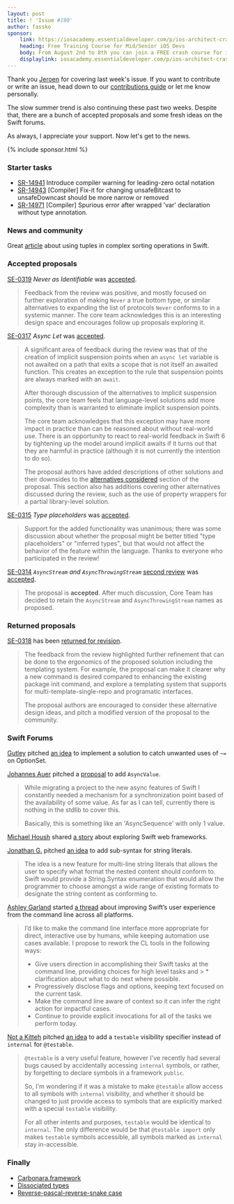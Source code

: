 ```yaml
---
layout: post
title: ! 'Issue #190'
author: fassko
sponsor:
    link: https://iosacademy.essentialdeveloper.com/p/ios-architect-crash-course-swb2dfd/
    heading: Free Training Course for Mid/Senior iOS Devs
    body: From August 2nd to 8th you can join a FREE crash course for iOS devs who want to achieve an expert level of technical and practical skills – it's the fast track to being a complete senior developer!
    displaylink: iosacademy.essentialdeveloper.com/p/ios-architect-crash-course-swb2dfd/
---
```


Thank you [Jeroen](https://twitter.com/appforce1) for covering last week's issue. If you want to contribute or write an issue, head down to our [contributions guide](https://github.com/SwiftWeekly/.github/blob/master/CONTRIBUTING.md) or let me know personally.

The slow summer trend is also continuing these past two weeks. Despite that, there are a bunch of accepted proposals and some fresh ideas on the Swift forums.

As always, I appreciate your support. Now let's get to the news.

<!--excerpt-->

{% include sponsor.html %}

### Starter tasks

* [SR-14941](https://bugs.swift.org/browse/SR-14941) Introduce compiler warning for leading-zero octal notation
* [SR-14943](https://bugs.swift.org/browse/SR-14943) [Compiler] Fix-it for changing unsafeBitcast to unsafeDowncast should be more narrow or removed
* [SR-14971](https://bugs.swift.org/browse/SR-14971) [Compiler] Spurious error after wrapped 'var' declaration without type annotation.

### News and community

Great [article](https://holyswift.app/using-tuples-to-complex-sorting-operations-in-swift) about using tuples in complex sorting operations in Swift.

### Accepted proposals

[SE-0319](https://github.com/apple/swift-evolution/blob/main/proposals/0319-never-identifiable.md) *Never as Identifiable* was [accepted](https://forums.swift.org/t/accepted-se-0319-never-as-identifiable/50473).

>  Feedback from the review was positive, and mostly focused on further exploration of making `Never` a true bottom type, or similar alternatives to expanding the list of protocols `Never` conforms to in a systemic manner. The core team acknowledges this is an interesting design space and encourages follow up proposals exploring it.

[SE-0317](https://github.com/apple/swift-evolution/blob/main/proposals/0317-async-let.md) *Async Let* was [accepted](https://forums.swift.org/t/accepted-se-0317-async-let/50695).

> A significant area of feedback during the review was that of the creation of implicit suspension points when an `async let` variable is not awaited on a path that exits a scope that is not itself an awaited function. This creates an exception to the rule that suspension points are always marked with an `await`.
>
> After thorough discussion of the alternatives to implicit suspension points, the core team feels that language-level solutions add more complexity than is warranted to eliminate implicit suspension points.
>
> The core team acknowledges that this exception may have more impact in practice than can be reasoned about without real-world use. There is an opportunity to react to real-world feedback in Swift 6 by tightening up the model around implicit awaits if it turns out that they are harmful in practice (although it is not currently the intention to do so).
>
> The proposal authors have added descriptions of other solutions and their downsides to the [alternatives considered](https://github.com/apple/swift-evolution/blob/main/proposals/0317-async-let.md#requiring-an-awaiton-any-execution-path-that-waits-for-an-async-let) section of the proposal. This section also has additions covering other alternatives discussed during the review, such as the use of property wrappers for a partial library-level solution.

[SE-0315](https://github.com/apple/swift-evolution/blob/main/proposals/0315-placeholder-types.md) *Type placeholders* was [accepted](https://forums.swift.org/t/accepted-se-0315-placeholder-types/50671).

> Support for the added functionality was unanimous; there was some discussion about whether the proposal might be better titled "type placeholders" or "inferred types", but that would not affect the behavior of the feature within the language. Thanks to everyone who participated in the review!

[SE-0314](https://github.com/apple/swift-evolution/blob/main/proposals/0314-async-stream.md) *`AsyncStream` and `AsyncThrowingStream`* [second review](https://forums.swift.org/t/se-0314-second-review-asyncstream-and-asyncthrowingstream/49803) was [accepted](https://forums.swift.org/t/accepted-se-0314-asyncstream-and-asyncthrowingstream/50699).

> The proposal is **accepted**. After much discussion, Core Team has decided to retain the `AsyncStream` and `AsyncThrowingStream` names as proposed.

### Returned proposals

[SE-0318](https://github.com/apple/swift-evolution/blob/main/proposals/0318-package-creation.md) has been [returned for revision](https://forums.swift.org/t/returned-for-revision-se-0318-package-creation/50474).

> The feedback from the review highlighted further refinement that can be done to the ergonomics of the proposed solution including the templating system. For example, the proposal can make it clearer why a new command is desired compared to enhancing the existing package init command, and explore a templating system that supports for multi-template-single-repo and programatic interfaces.
> 
> The proposal authors are encouraged to consider these alternative design ideas, and pitch a modified version of the proposal to the community.

### Swift Forums

[Gutley](https://forums.swift.org/u/gutley) pitched [an idea](https://forums.swift.org/t/catching-unwanted-uses-of-on-optionset/50566) to implement a solution to catch unwanted uses of `~=` on OptionSet.

[Johannes Auer](https://forums.swift.org/u/jmjauer/summary) pitched a [proposal](https://forums.swift.org/t/pre-pitch-asyncvalue/50590) to add `AsyncValue`.

> While migrating a project to the new async features of Swift I constantly needed a mechanism for a synchronization point based of the availability of some value. As far as I can tell, currently there is nothing in the stdlib to cover this.
>
> Basically, this is something like an 'AsyncSequence' with only 1 value.

[Michael Housh](https://forums.swift.org/u/m-housh) shared [a story](https://forums.swift.org/t/exploring-the-swift-web-framework/50652) about exploring Swift web frameworks.

[Jonathan G.](https://forums.swift.org/u/1oo7) pitched [an idea](https://forums.swift.org/t/sub-syntax-for-string-literals/50678) to add sub-syntax for string literals.

> The idea is a new feature for multi-line string literals that allows the user to specify what format the nested content should conform to. Swift would provide a String.Syntax enumeration that would allow the programmer to choose amongst a wide range of existing formats to designate the string content as conforming to.

[Ashley Garland](https://forums.swift.org/u/bitjammer) started [a thread](https://forums.swift.org/t/command-line-ux-enhancements-for-swift/50670) about improving Swift’s user experience from the command line across all platforms.

> I’d like to make the command line interface more appropriate for direct, interactive use by humans, while keeping automation use cases available. I propose to rework the CL tools in the following ways:
>
> * Give users direction in accomplishing their Swift tasks at the command line, providing choices for high level tasks and > * clarification about what to do next where possible.
> * Progressively disclose flags and options, keeping text focused on the current task.
> * Make the command line aware of context so it can infer the right action for impactful cases.
> * Continue to provide explicit invocations for all of the tasks we perform today.

[Not a Kitteh](https://forums.swift.org/u/uliwitness) pitched [an idea](https://forums.swift.org/t/pre-pitch-testable-visibility-specifier-instead-of-internal-for-testable/50718) to add a `testable` visibility specifier instead of `internal` for `@testable`.

> `@testable` is a very useful feature, however I've recently had several bugs caused by accidentally accessing `internal` symbols, or rather, by forgetting to declare symbols in a framework `public`.
>
> So, I'm wondering if it was a mistake to make `@testable` allow access to all symbols with `internal` visibility, and whether it should be changed to just provide access to symbols that are explicitly marked with a special `testable` visibility.
> 
> For all other intents and purposes, `testable` would be identical to `internal`. The only difference would be that `@testable import` only makes `testable` symbols accessible, all symbols marked as `internal` stay in-accessible.

### Finally

* [Carbonara.framework](https://twitter.com/zats/status/1419343807229960199)
* [Dissociated types](https://twitter.com/jckarter/status/1418996455616835585)
* [Reverse-pascal-reverse-snake case](https://twitter.com/DeepSchneider/status/1417195426877431811)
